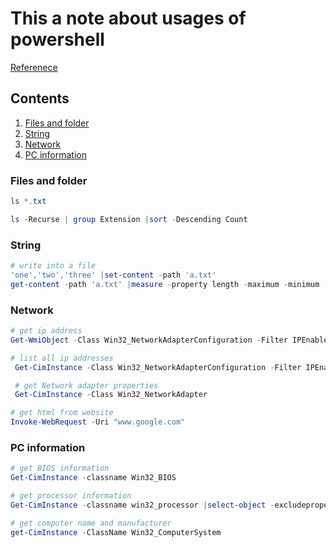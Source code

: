 # This a note about usages of powershell

[Referenece](https://docs.microsoft.com/en-us/powershell/scripting/overview?view=powershell-6)

## Contents
1. [Files and folder](#Files-and-folder)
2. [String](#String)
3. [Network](#Network)
4. [PC information](#PC-information)

### Files and folder
```powershell
ls *.txt

ls -Recurse | group Extension |sort -Descending Count


```

### String
```powershell
# write into a file
'one','two','three' |set-content -path 'a.txt'
get-content -path 'a.txt' |measure -property length -maximum -minimum -average  


```

### Network
```powershell
# get ip address
Get-WmiObject -Class Win32_NetworkAdapterConfiguration -Filter IPEnabled=$true -ComputerName . | Format-Table -Property IPAddress

# list all ip addresses
 Get-CimInstance -Class Win32_NetworkAdapterConfiguration -Filter IPEnabled=$true | Select-Object -ExpandProperty IPAddress

 # get Network adapter properties
 Get-CimInstance -Class Win32_NetworkAdapter

# get html from website
Invoke-WebRequest -Uri "www.google.com"


```

### PC information
```powershell
# get BIOS information
Get-CimInstance -classname Win32_BIOS

# get processor information
Get-CimInstance -classname win32_processor |select-object -excludeproperty "CIM*"

# get computer name and manufacturer
get-CimInstance -ClassName Win32_ComputerSystem
```
